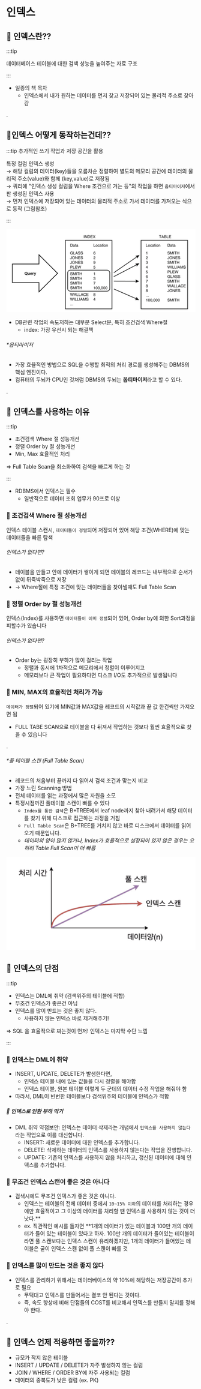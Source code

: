 # 인덱스

## 🐣 인덱스란??

:::tip

데이터베이스 테이블에 대한 검색 성능을 높여주는 자료 구조

:::

- 일종의 책 목차
    - 인덱스에서 내가 원하는 데이터를 먼저 찾고 저장되어 있는 물리적 주소로 찾아감

.

## 🐣인덱스 어떻게 동작하는건데??

:::tip
추가적인 쓰기 작업과 저장 공간을 활용

특정 컬럼 인덱스 생성  
→ 해당 컬럼의 데이터(key)들을 오름차순 정렬하여 별도의 메모리 공간에 데이터의 물리적 주소(value)와 함께 (key,value)로 저장됨  
→ 쿼리에 "인덱스 생성 컬럼을 Where 조건으로 거는 등"의 작업을 하면 `옵티마이저`에서 판 생성된 인덱스 사용  
→ 먼저 인덱스에 저장되어 있는 데이터의 물리적 주소로 가서 데이터를 가져오는 식으로 동작 (그림참조)  

:::

![index.png](../sql/img/index.png)

- DB관련 작업의 속도저하는 대부분 Select문, 특히 조건검색 Where절
    - index: 가장 우선시 되는 해결책

###### *옵티마이저 

- 가장 효율적인 방법으로 SQL을 수행할 최적의 처리 경로를 생성해주는 DBMS의 핵심 엔진이다.
- 컴퓨터의 두뇌가 CPU인 것처럼 DBMS의 두뇌는 **옵티마이저**라고 할 수 있다.

.

## 🐣 인덱스를 사용하는 이유

:::tip

- 조건검색 Where 절 성능개선
- 정렬 Order by 절 성능개선
- Min, Max 효율적인 처리

⇒ Full Table Scan을 최소화하여 검색을 빠르게 하는 것

:::

- RDBMS에서 인덱스는 필수
    - 일반적으로 데이터 조회 업무가 90프로 이상

### 🥚 조건검색 Where 절 성능개선

인덱스 테이블 스캔시, `데이터들이 정렬`되어 저장되어 있어 해당 조건(WHERE)에 맞는 데이터들을 빠른 탐색

###### 인덱스가 없다면?

- 테이블을 만들고 안에 데이터가 쌓이게 되면 테이블의 레코드는 내부적으로 순서가 없이 뒤죽박죽으로 저장
- → Where절에 특정 조건에 맞는 데이터들을 찾아낼때도 Full Table Scan

### 🥚 정렬 Order by 절 성능개선

인덱스(Index)를 사용하면 `데이터들이 이미 정렬`되어 있어, Order by에 의한 Sort과정을 피할수가 있습니다

###### 인덱스가 없다면?

- Order by는 굉장히 부하가 많이 걸리는 작업
  - 정렬과 동시에 1차적으로 메모리에서 정렬이 이루어지고
  - 메모리보다 큰 작업이 필요하다면 디스크 I/O도 추가적으로 발생됩니다

### 🥚 MIN, MAX의 효율적인 처리가 가능

`데이터가 정렬`되어 있기에 MIN값과 MAX값을 레코드의 시작값과 끝 값 한건씩만 가져오면 됨

- FULL TABE SCAN으로 테이블을 다 뒤져서 작업하는 것보다 훨씬 효율적으로 찾을 수 있습니다

.  

###### *풀 테이블 스캔 (Full Table Scan)

- 레코드의 처음부터 끝까지 다 읽어서 검색 조건과 맞는지 비교
- 가장 느린 Scanning 방법
- 전체 데이터를 읽는 과정에서 많은 자원을 소모
- 특정시점까진 풀테이블 스캔이 빠를 수 있다
    - `Index를 통한 검색`은 B+TREE에서 leaf node까지 찾아 내려가서 해당 데이터를 찾기 위해 디스크로 접근하는 과정을 거침
    - `Full Table Scan`은 B+TREE를 거치지 않고 바로 디스크에서 데이터를 읽어오기 때문입니다.
    - *데이터의 양이 많지 않거나, Index가 효율적으로 설정되어 있지 않은 경우는 오히려 Table Full Scan이 더 빠름*


![index2.png](../sql/img/index2.png)

## 🐣 인덱스의 단점

:::tip

- 인덱스는 DML에 취약 (검색위주의 테이블에 적합)
- 무조건 인덱스가 좋은건 아님
- 인덱스를 많이 만드는 것은 좋지 않다.
  - 사용하지 않는 인덱스 바로 제거해주기!

⇒ SQL 을 효율적으로 짜는것이 먼저! 인덱스는 마지막 수단 느낌

:::

### 🥚 인덱스는 DML에 취약

- INSERT, UPDATE, DELETE가 발생한다면,
    - 인덱스 테이블 내에 있는 값들을 다시 정렬을 해야함
    - 인덱스 테이블, 원본 테이블 이렇게 두 군데의 데이터 수정 작업을 해줘야 함
- 따라서, DML이 빈번한 테이블보다 검색위주의 테이블에 인덱스가 적합

##### 👾 인덱스로 인한 부하 막기
- DML 취약 약점보안: 인덱스는 데이터 삭제라는 개념에서 `인덱스를 사용하지 않는다` 라는 작업으로 이를 대신합니다.
  - INSERT: 새로운 데이터에 대한 인덱스를 추가합니다.
  - DELETE: 삭제하는 데이터의 인덱스를 사용하지 않는다는 작업을 진행합니다.
  - UPDATE: 기존의 인덱스를 사용하지 않음 처리하고, 갱신된 데이터에 대해 인덱스를 추가합니다.


### 🥚 무조건 인덱스 스캔이 좋은 것은 아니다

- 검색시에도 무조건 인덱스가 좋은 것은 아니다.
    - 인덱스는 테이블의 전체 데이터 중에서 `10~15% 이하`의 데이터를 처리하는 경우에만 효율적이고 그 이상의 데이터를 처리할 땐 인덱스를 사용하지 않는 것이 더 낫다.**
    - ex. 직관적인 예시를 들자면 **1개의 데이터가 있는 테이블과 100만 개의 데이터가 들어 있는 테이블이 있다고 하자. 100만 개의 데이터가 들어있는 테이블이라면 풀 스캔보다는 인덱스 스캔이 유리하겠지만, 1개의 데이터가 들어있는 테이블은 굳이 인덱스 스캔 없이 풀 스캔이 빠를 것

### 🥚 인덱스를 많이 만드는 것은 좋지 않다

- 인덱스를 관리하기 위해서는 데이터베이스의 약 10%에 해당하는 저장공간이 추가로 필요
    - 무턱대고 인덱스를 만들어서는 결코 안 된다는 것이다.
    - 즉, 속도 향상에 비해 단점들의 COST를 비교해서 인덱스를 만들지 말지를 정해야 한다.

.

## 🐣 인덱스 언제 적용하면 좋을까??
- 규모가 작지 않은 테이블
- INSERT / UPDATE / DELETE가 자주 발생하지 않는 컬럼
- JOIN / WHERE / ORDER BY에 자주 사용되는 컬럼
- 데이터의 중복도가 낮은 컬럼 (ex. PK)